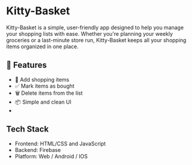 # Kitty-Basket
Kitty-Basket is a simple, user-friendly app designed to help you manage your shopping lists with ease. Whether you're planning your weekly groceries or a last-minute store run, Kitty-Basket keeps all your shopping items organized in one place.

## 🚀 Features
- 📝 Add shopping items
- ✅ Mark items as bought
- 🗑️ Delete items from the list
- 📦 Simple and clean UI
- 
## Tech Stack
- Frontend: HTML/CSS and JavaScript
- Backend: Firebase
- Platform: Web / Android / IOS
